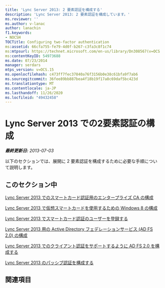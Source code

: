 ```yaml
---
title: 'Lync Server 2013: 2 要素認証を構成する'
description: 'Lync Server 2013: 2 要素認証を構成しています。'
ms.reviewer: ''
ms.author: v-lanac
author: lanachin
f1.keywords:
- NOCSH
TOCTitle: Configuring two-factor authentication
ms:assetid: 66cfa755-fe79-4d0f-b267-c3fa3c8f1c74
ms:mtpsurl: https://technet.microsoft.com/en-us/library/Dn308567(v=OCS.15)
ms:contentKeyID: 54973688
ms.date: 07/23/2014
manager: serdars
mtps_version: v=OCS.15
ms.openlocfilehash: c473ff7fec37840a76f3156b0e38c61bfa9f7ab6
ms.sourcegitcommit: 36fee89bb887bea4f18b19f17a8c69daf5bc423d
ms.translationtype: MT
ms.contentlocale: ja-JP
ms.lasthandoff: 11/26/2020
ms.locfileid: "49432458"
---
```

# <a name="configuring-two-factor-authentication-in-lync-server-2013"></a>Lync Server 2013 での2要素認証の構成

<div data-xmlns="http://www.w3.org/1999/xhtml">

<div class="topic" data-xmlns="http://www.w3.org/1999/xhtml" data-msxsl="urn:schemas-microsoft-com:xslt" data-cs="https://msdn.microsoft.com/">

<div data-asp="https://msdn2.microsoft.com/asp">



</div>

<div id="mainSection">

<div id="mainBody">

<span> </span>

_**最終更新日:** 2013-07-03_

以下のセクションでは、展開に 2 要素認証を構成するために必要な手順について説明します。 

<div>

## <a name="in-this-section"></a>このセクション中

[Lync Server 2013 でのスマートカード認証用のエンタープライズ CA の構成](lync-server-2013-configuring-enterprise-ca-for-smart-card-authentication.md)

[Lync Server 2013 で仮想スマートカードを使用するための Windows 8 の構成](lync-server-2013-configuring-windows-8-for-virtual-smart-cards.md)

[Lync Server 2013 でスマートカード認証のユーザーを登録する](lync-server-2013-enrolling-users-for-smart-card-authentication.md)

[Lync Server 2013 用の Active Directory フェデレーションサービス (AD FS 2.0) の構成](lync-server-2013-configuring-active-directory-federation-services-ad-fs-2-0.md)

[Lync Server 2013 でのクライアント認証をサポートするように AD FS 2.0 を構成する](lync-server-2013-configuring-ad-fs-2-0-to-support-client-authentication.md)

[Lync Server 2013 のパッシブ認証を構成する](lync-server-2013-configuring-passive-authentication.md)

</div>

<div>

## <a name="related-sections"></a>関連項目

</div>

</div>

<span> </span>

</div>

</div>

</div>
